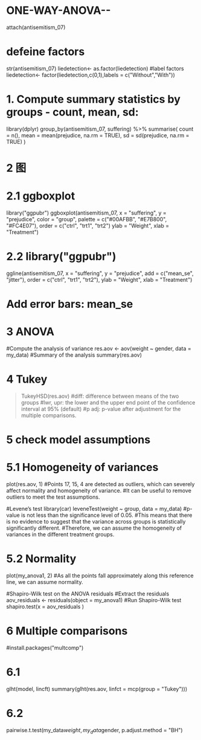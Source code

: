 # ONE-WAY-ANOVA--
attach(antisemitism_07)

# defeine factors
str(antisemitism_07)
liedetection<- as.factor(liedetection)
#label factors
liedetection<- factor(liedetection,c(0,1),labels = c("Without","With"))

# 1. Compute summary statistics by groups - count, mean, sd:
library(dplyr)
group_by(antisemitism_07, suffering) %>%
  summarise(
    count = n(),
    mean = mean(prejudice, na.rm = TRUE),
    sd = sd(prejudice, na.rm = TRUE)
  )

# 2  图
# 2.1 ggboxplot
library("ggpubr")
ggboxplot(antisemitism_07, x = "suffering", y = "prejudice", 
          color = "group", palette = c("#00AFBB", "#E7B800", "#FC4E07"),
          order = c("ctrl", "trt1", "trt2")
          ylab = "Weight", xlab = "Treatment")

# 2.2 library("ggpubr")
ggline(antisemitism_07, x = "suffering", y = "prejudice", 
       add = c("mean_se", "jitter"), 
       order = c("ctrl", "trt1", "trt2"),
       ylab = "Weight", xlab = "Treatment")
# Add error bars: mean_se


# 3   ANOVA
#Compute the analysis of variance
res.aov <- aov(weight ~ gender, data = my_data)
#Summary of the analysis
summary(res.aov)


# 4 Tukey
> TukeyHSD(res.aov)
#diff: difference between means of the two groups
#lwr, upr: the lower and the upper end point of the confidence interval at 95% (default)
#p adj: p-value after adjustment for the multiple comparisons.

# 5 check model assumptions
# 5.1 Homogeneity of variances
plot(res.aov, 1)
#Points 17, 15, 4 are detected as outliers, which can severely affect normality and homogeneity of variance. 
#It can be useful to remove outliers to meet the test assumptions.

#Levene’s test
library(car)
leveneTest(weight ~ group, data = my_data)
#p-value is not less than the significance level of 0.05. 
#This means that there is no evidence to suggest that the variance across groups is statistically significantly different. 
#Therefore, we can assume the homogeneity of variances in the different treatment groups.

# 5.2 Normality  

plot(my_anova1, 2)
#As all the points fall approximately along this reference line, we can assume normality.

#Shapiro-Wilk test on the ANOVA residuals
#Extract the residuals
aov_residuals <- residuals(object = my_anova1)
#Run Shapiro-Wilk test
shapiro.test(x = aov_residuals )


# 6 Multiple comparisons 
#install.packages("multcomp")
# 6.1 
glht(model, lincft)
summary(glht(res.aov, linfct = mcp(group = "Tukey")))

# 6.2
pairwise.t.test(my_data$weight, my_data$gender,
                 p.adjust.method = "BH")

